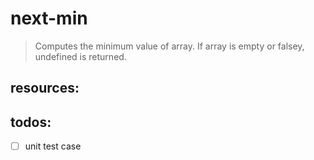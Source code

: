 # next-min
> Computes the minimum value of array. If array is empty or falsey, undefined is returned.


## resources:

## todos:
- [ ] unit test case

